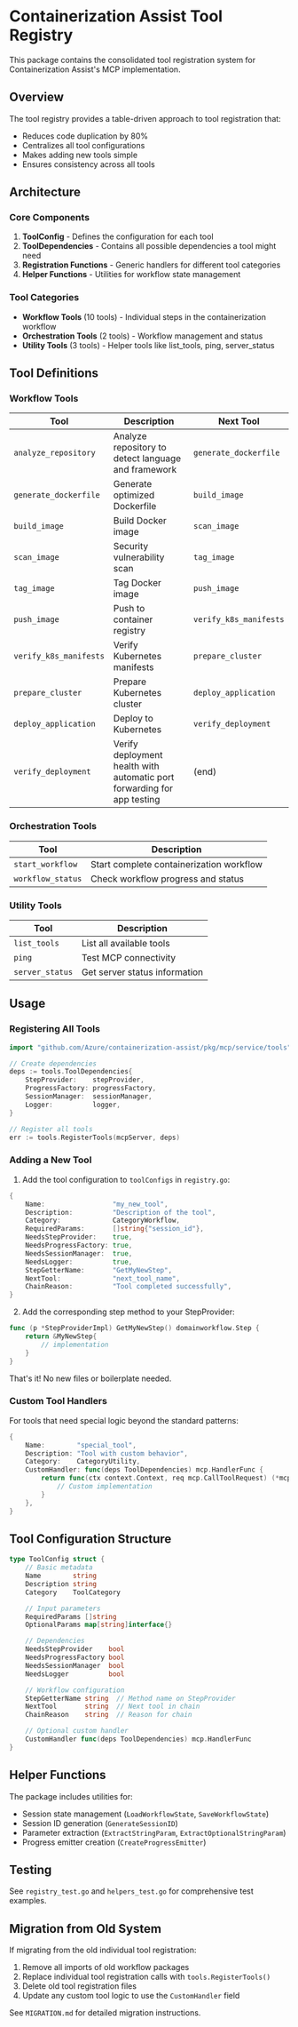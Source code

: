 # Containerization Assist Tool Registry

This package contains the consolidated tool registration system for Containerization Assist's MCP implementation.

## Overview

The tool registry provides a table-driven approach to tool registration that:
- Reduces code duplication by 80%
- Centralizes all tool configurations
- Makes adding new tools simple
- Ensures consistency across all tools

## Architecture

### Core Components

1. **ToolConfig** - Defines the configuration for each tool
2. **ToolDependencies** - Contains all possible dependencies a tool might need
3. **Registration Functions** - Generic handlers for different tool categories
4. **Helper Functions** - Utilities for workflow state management

### Tool Categories

- **Workflow Tools** (10 tools) - Individual steps in the containerization workflow
- **Orchestration Tools** (2 tools) - Workflow management and status
- **Utility Tools** (3 tools) - Helper tools like list_tools, ping, server_status

## Tool Definitions

### Workflow Tools

| Tool | Description | Next Tool |
|------|-------------|-----------|
| `analyze_repository` | Analyze repository to detect language and framework | `generate_dockerfile` |
| `generate_dockerfile` | Generate optimized Dockerfile | `build_image` |
| `build_image` | Build Docker image | `scan_image` |
| `scan_image` | Security vulnerability scan | `tag_image` |
| `tag_image` | Tag Docker image | `push_image` |
| `push_image` | Push to container registry | `verify_k8s_manifests` |
| `verify_k8s_manifests` | Verify Kubernetes manifests | `prepare_cluster` |
| `prepare_cluster` | Prepare Kubernetes cluster | `deploy_application` |
| `deploy_application` | Deploy to Kubernetes | `verify_deployment` |
| `verify_deployment` | Verify deployment health with automatic port forwarding for app testing | (end) |

### Orchestration Tools

| Tool | Description |
|------|-------------|
| `start_workflow` | Start complete containerization workflow |
| `workflow_status` | Check workflow progress and status |

### Utility Tools

| Tool | Description |
|------|-------------|
| `list_tools` | List all available tools |
| `ping` | Test MCP connectivity |
| `server_status` | Get server status information |

## Usage

### Registering All Tools

```go
import "github.com/Azure/containerization-assist/pkg/mcp/service/tools"

// Create dependencies
deps := tools.ToolDependencies{
    StepProvider:    stepProvider,
    ProgressFactory: progressFactory,
    SessionManager:  sessionManager,
    Logger:          logger,
}

// Register all tools
err := tools.RegisterTools(mcpServer, deps)
```

### Adding a New Tool

1. Add the tool configuration to `toolConfigs` in `registry.go`:

```go
{
    Name:                 "my_new_tool",
    Description:          "Description of the tool",
    Category:             CategoryWorkflow,
    RequiredParams:       []string{"session_id"},
    NeedsStepProvider:    true,
    NeedsProgressFactory: true,
    NeedsSessionManager:  true,
    NeedsLogger:          true,
    StepGetterName:       "GetMyNewStep",
    NextTool:             "next_tool_name",
    ChainReason:          "Tool completed successfully",
}
```

2. Add the corresponding step method to your StepProvider:

```go
func (p *StepProviderImpl) GetMyNewStep() domainworkflow.Step {
    return &MyNewStep{
        // implementation
    }
}
```

That's it! No new files or boilerplate needed.

### Custom Tool Handlers

For tools that need special logic beyond the standard patterns:

```go
{
    Name:        "special_tool",
    Description: "Tool with custom behavior",
    Category:    CategoryUtility,
    CustomHandler: func(deps ToolDependencies) mcp.HandlerFunc {
        return func(ctx context.Context, req mcp.CallToolRequest) (*mcp.CallToolResult, error) {
            // Custom implementation
        }
    },
}
```

## Tool Configuration Structure

```go
type ToolConfig struct {
    // Basic metadata
    Name        string
    Description string
    Category    ToolCategory

    // Input parameters
    RequiredParams []string
    OptionalParams map[string]interface{}

    // Dependencies
    NeedsStepProvider    bool
    NeedsProgressFactory bool
    NeedsSessionManager  bool
    NeedsLogger          bool

    // Workflow configuration
    StepGetterName string  // Method name on StepProvider
    NextTool       string  // Next tool in chain
    ChainReason    string  // Reason for chain

    // Optional custom handler
    CustomHandler func(deps ToolDependencies) mcp.HandlerFunc
}
```

## Helper Functions

The package includes utilities for:
- Session state management (`LoadWorkflowState`, `SaveWorkflowState`)
- Session ID generation (`GenerateSessionID`)
- Parameter extraction (`ExtractStringParam`, `ExtractOptionalStringParam`)
- Progress emitter creation (`CreateProgressEmitter`)

## Testing

See `registry_test.go` and `helpers_test.go` for comprehensive test examples.

## Migration from Old System

If migrating from the old individual tool registration:

1. Remove all imports of old workflow packages
2. Replace individual tool registration calls with `tools.RegisterTools()`
3. Delete old tool registration files
4. Update any custom tool logic to use the `CustomHandler` field

See `MIGRATION.md` for detailed migration instructions.